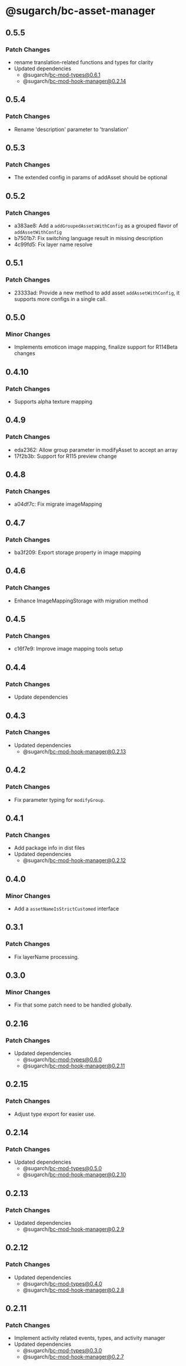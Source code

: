 # @sugarch/bc-asset-manager

## 0.5.5

### Patch Changes

-   rename translation-related functions and types for clarity
-   Updated dependencies
    -   @sugarch/bc-mod-types@0.6.1
    -   @sugarch/bc-mod-hook-manager@0.2.14

## 0.5.4

### Patch Changes

-   Rename 'description' parameter to 'translation'

## 0.5.3

### Patch Changes

-   The extended config in params of addAsset should be optional

## 0.5.2

### Patch Changes

-   a383ae8: Add a `addGroupedAssetsWithConfig` as a grouped flavor of `addAssetWithConfig`
-   b7501b7: Fix switching language result in missing description
-   4c99fd5: Fix layer name resolve

## 0.5.1

### Patch Changes

-   23333ad: Provide a new method to add asset `addAssetWithConfig`, it supports more configs in a single call.

## 0.5.0

### Minor Changes

-   Implements emoticon image mapping, finalize support for R114Beta changes

## 0.4.10

### Patch Changes

-   Supports alpha texture mapping

## 0.4.9

### Patch Changes

-   eda2362: Allow group parameter in modifyAsset to accept an array
-   17f2b3b: Support for R115 preview change

## 0.4.8

### Patch Changes

-   a04df7c: Fix migrate imageMapping

## 0.4.7

### Patch Changes

-   ba3f209: Export storage property in image mapping

## 0.4.6

### Patch Changes

-   Enhance ImageMappingStorage with migration method

## 0.4.5

### Patch Changes

-   c16f7e9: Improve image mapping tools setup

## 0.4.4

### Patch Changes

-   Update dependencies

## 0.4.3

### Patch Changes

-   Updated dependencies
    -   @sugarch/bc-mod-hook-manager@0.2.13

## 0.4.2

### Patch Changes

-   Fix parameter typing for `modifyGroup`.

## 0.4.1

### Patch Changes

-   Add package info in dist files
-   Updated dependencies
    -   @sugarch/bc-mod-hook-manager@0.2.12

## 0.4.0

### Minor Changes

-   Add a `assetNameIsStrictCustomed` interface

## 0.3.1

### Patch Changes

-   Fix layerName processing.

## 0.3.0

### Minor Changes

-   Fix that some patch need to be handled globally.

## 0.2.16

### Patch Changes

-   Updated dependencies
    -   @sugarch/bc-mod-types@0.6.0
    -   @sugarch/bc-mod-hook-manager@0.2.11

## 0.2.15

### Patch Changes

-   Adjust type export for easier use.

## 0.2.14

### Patch Changes

-   Updated dependencies
    -   @sugarch/bc-mod-types@0.5.0
    -   @sugarch/bc-mod-hook-manager@0.2.10

## 0.2.13

### Patch Changes

-   Updated dependencies
    -   @sugarch/bc-mod-hook-manager@0.2.9

## 0.2.12

### Patch Changes

-   Updated dependencies
    -   @sugarch/bc-mod-types@0.4.0
    -   @sugarch/bc-mod-hook-manager@0.2.8

## 0.2.11

### Patch Changes

-   Implement activity related events, types, and activity manager
-   Updated dependencies
    -   @sugarch/bc-mod-types@0.3.0
    -   @sugarch/bc-mod-hook-manager@0.2.7
